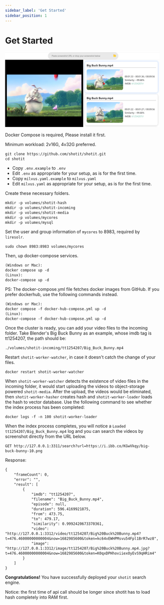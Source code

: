 ```yaml
---
sidebar_label: 'Get Started'
sidebar_position: 1
---
```


# Get Started

![Shotit Demo](/img/shotit-demo.jpg)

Docker Compose is required, Please install it first.

Minimum workload: 2v16G, 4v32G preferred.

```
git clone https://github.com/shotit/shotit.git
cd shotit
```

- Copy `.env.example` to `.env`
- Edit `.env` as appropriate for your setup, as is for the first time.
- Copy `milvus.yaml.example` to `milvus.yaml`
- Edit `milvus.yaml` as appropriate for your setup, as is for the first time.

Create these necessary folders.

```
mkdir -p volumes/shotit-hash
mkdir -p volumes/shotit-incoming
mkdir -p volumes/shotit-media
mkdir -p volumes/mycores
mkdir -p volumes/mysql
```

Set the user and group information of `mycores` to 8983, required by `liresolr`.

```
sudo chown 8983:8983 volumes/mycores
```

Then, up docker-compose services.

```
(Windows or Mac):
docker compose up -d
(Linux):
docker-compose up -d
```

PS: The docker-compose.yml file fetches docker images from GitHub. If you prefer dockerhub, use the following commands instead.

```
(Windows or Mac):
docker compose -f docker-hub-compose.yml up -d
(Linux):
docker-compose -f docker-hub-compose.yml up -d
```

Once the cluster is ready, you can add your video files to the incoming folder. Take Blender's Big Buck Bunny as an example, whose imdb tag is tt1254207, the path should be:

```
./volumes/shotit-incoming/tt1254207/Big_Buck_Bunny.mp4
```

Restart `shotit-worker-watcher`, in case it doesn't catch the change of your files.

```
docker restart shotit-worker-watcher
```

When `shotit-worker-watcher` detects the existence of video files in the incoming folder, it would start uploading the videos to object-storage powered `shotit-media`. After the upload, the videos would be eliminated, then `shotit-worker-hasher` creates hash and `shotit-worker-loader` loads the hash to vector database. Use the following command to see whether the index process has been completed:

```
docker logs -f -n 100 shotit-worker-loader
```

When the index process completes, you will notice a `Loaded tt1254207/Big_Buck_Bunny.mp4` log and you can search the videos by screenshot directly from the URL below.

```
GET http://127.0.0.1:3311/search?url=https://i.ibb.co/KGwVkqy/big-buck-bunny-10.png
```

Response:

```
{
    "frameCount": 0,
    "error": "",
    "result": [
        {
            "imdb": "tt1254207",
            "filename": "Big_Buck_Bunny.mp4",
            "episode": null,
            "duration": 596.4169921875,
            "from": 473.75,
            "to": 479.17,
            "similarity": 0.9992420673370361,
            "video": "http://127.0.0.1:3312/video/tt1254207/Big%20Buck%20Bunny.mp4?t=476.46000000000004&now=1682985600&token=kc64vEWHPMsvu54Fpl1BrR7wz8",
            "image": "http://127.0.0.1:3312/image/tt1254207/Big%20Buck%20Bunny.mp4.jpg?t=476.46000000000004&now=1682985600&token=K0qxDPHhoviiexOyEvS9qHRim4"
        }
    ]
}
```

**Congratulations!** You have successfully deployed your `shotit` search engine.

Notice: the first time of api call should be longer since shotit has to load hash completely into RAM first.

